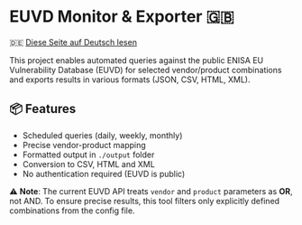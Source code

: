 # EUVD Monitor & Exporter 🇬🇧

🇩🇪 [Diese Seite auf Deutsch lesen](README.de.md)

This project enables automated queries against the public ENISA EU Vulnerability Database (EUVD) for selected vendor/product combinations and exports results in various formats (JSON, CSV, HTML, XML).

## 📦 Features

- Scheduled queries (daily, weekly, monthly)
- Precise vendor-product mapping
- Formatted output in `./output` folder
- Conversion to CSV, HTML and XML
- No authentication required (EUVD is public)

⚠️ **Note**: The current EUVD API treats `vendor` and `product` parameters as **OR**, not AND. To ensure precise results, this tool filters only explicitly defined combinations from the config file.
